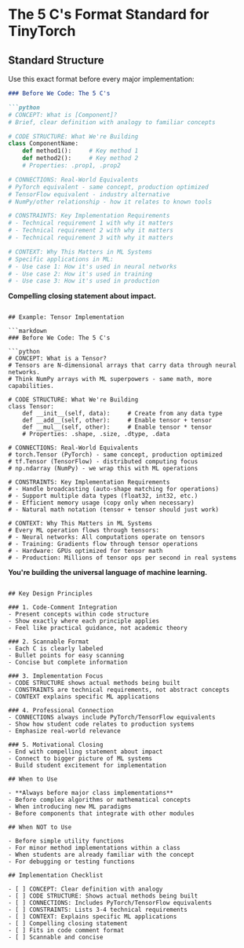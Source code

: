 # The 5 C's Format Standard for TinyTorch

## Standard Structure

Use this exact format before every major implementation:

```markdown
### Before We Code: The 5 C's

```python
# CONCEPT: What is [Component]?
# Brief, clear definition with analogy to familiar concepts

# CODE STRUCTURE: What We're Building  
class ComponentName:
    def method1():     # Key method 1
    def method2():     # Key method 2
    # Properties: .prop1, .prop2

# CONNECTIONS: Real-World Equivalents
# PyTorch equivalent - same concept, production optimized
# TensorFlow equivalent - industry alternative
# NumPy/other relationship - how it relates to known tools

# CONSTRAINTS: Key Implementation Requirements
# - Technical requirement 1 with why it matters
# - Technical requirement 2 with why it matters
# - Technical requirement 3 with why it matters

# CONTEXT: Why This Matters in ML Systems
# Specific applications in ML:
# - Use case 1: How it's used in neural networks
# - Use case 2: How it's used in training
# - Use case 3: How it's used in production
```

**Compelling closing statement about impact.**
```

## Example: Tensor Implementation

```markdown
### Before We Code: The 5 C's

```python
# CONCEPT: What is a Tensor?
# Tensors are N-dimensional arrays that carry data through neural networks.
# Think NumPy arrays with ML superpowers - same math, more capabilities.

# CODE STRUCTURE: What We're Building
class Tensor:
    def __init__(self, data):     # Create from any data type
    def __add__(self, other):     # Enable tensor + tensor
    def __mul__(self, other):     # Enable tensor * tensor
    # Properties: .shape, .size, .dtype, .data

# CONNECTIONS: Real-World Equivalents  
# torch.Tensor (PyTorch) - same concept, production optimized
# tf.Tensor (TensorFlow) - distributed computing focus
# np.ndarray (NumPy) - we wrap this with ML operations

# CONSTRAINTS: Key Implementation Requirements
# - Handle broadcasting (auto-shape matching for operations)
# - Support multiple data types (float32, int32, etc.)
# - Efficient memory usage (copy only when necessary)
# - Natural math notation (tensor + tensor should just work)

# CONTEXT: Why This Matters in ML Systems
# Every ML operation flows through tensors:
# - Neural networks: All computations operate on tensors
# - Training: Gradients flow through tensor operations  
# - Hardware: GPUs optimized for tensor math
# - Production: Millions of tensor ops per second in real systems
```

**You're building the universal language of machine learning.**
```

## Key Design Principles

### 1. Code-Comment Integration
- Present concepts within code structure
- Show exactly where each principle applies
- Feel like practical guidance, not academic theory

### 2. Scannable Format
- Each C is clearly labeled
- Bullet points for easy scanning
- Concise but complete information

### 3. Implementation Focus
- CODE STRUCTURE shows actual methods being built
- CONSTRAINTS are technical requirements, not abstract concepts
- CONTEXT explains specific ML applications

### 4. Professional Connection
- CONNECTIONS always include PyTorch/TensorFlow equivalents
- Show how student code relates to production systems
- Emphasize real-world relevance

### 5. Motivational Closing
- End with compelling statement about impact
- Connect to bigger picture of ML systems
- Build student excitement for implementation

## When to Use

- **Always before major class implementations**
- Before complex algorithms or mathematical concepts
- When introducing new ML paradigms
- Before components that integrate with other modules

## When NOT to Use

- Before simple utility functions
- For minor method implementations within a class
- When students are already familiar with the concept
- For debugging or testing functions

## Implementation Checklist

- [ ] CONCEPT: Clear definition with analogy
- [ ] CODE STRUCTURE: Shows actual methods being built
- [ ] CONNECTIONS: Includes PyTorch/TensorFlow equivalents
- [ ] CONSTRAINTS: Lists 3-4 technical requirements
- [ ] CONTEXT: Explains specific ML applications
- [ ] Compelling closing statement
- [ ] Fits in code comment format
- [ ] Scannable and concise